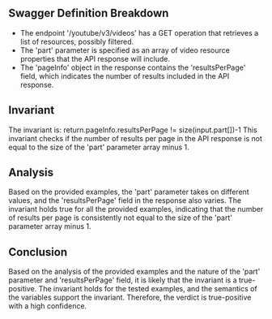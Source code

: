 ## Swagger Definition Breakdown
- The endpoint '/youtube/v3/videos' has a GET operation that retrieves a list of resources, possibly filtered.
- The 'part' parameter is specified as an array of video resource properties that the API response will include.
- The 'pageInfo' object in the response contains the 'resultsPerPage' field, which indicates the number of results included in the API response.

## Invariant
The invariant is: return.pageInfo.resultsPerPage != size(input.part[])-1
This invariant checks if the number of results per page in the API response is not equal to the size of the 'part' parameter array minus 1.

## Analysis
Based on the provided examples, the 'part' parameter takes on different values, and the 'resultsPerPage' field in the response also varies. The invariant holds true for all the provided examples, indicating that the number of results per page is consistently not equal to the size of the 'part' parameter array minus 1.

## Conclusion
Based on the analysis of the provided examples and the nature of the 'part' parameter and 'resultsPerPage' field, it is likely that the invariant is a true-positive. The invariant holds for the tested examples, and the semantics of the variables support the invariant. Therefore, the verdict is true-positive with a high confidence.
